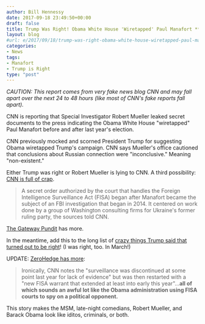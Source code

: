 ```yaml
---
author: Bill Hennessy
date: 2017-09-18 23:49:50+00:00
draft: false
title: Trump Was Right! Obama White House 'Wiretapped' Paul Manafort **UPDATE**
layout: blog
#url: e/2017/09/18/trump-was-right-obama-white-house-wiretapped-paul-manafort/
categories:
- News
tags:
- Manafort
- Trump is Right
type: "post"
---
```


_CAUTION: This report comes from very fake news blog CNN and may fall apart over the next 24 to 48 hours (like most of CNN's fake reports fall apart)._

CNN is reporting that Special Investigator Robert Mueller leaked secret documents to the press indicating the Obama White House "wiretapped" Paul Manafort before and after last year's election.

CNN previously mocked and scorned President Trump for suggesting Obama wiretapped Trump's campaign. CNN says Mueller's office cautioned that conclusions about Russian connection were "inconclusive." Meaning "non-existent."

Either Trump was right or Robert Mueller is lying to CNN. A third possibility: [CNN is full of crap](https://www.cnn.com/2017/09/18/politics/paul-manafort-government-wiretapped-fisa-russians/index.html).



> A secret order authorized by the court that handles the Foreign Intelligence Surveillance Act (FISA) began after Manafort became the subject of an FBI investigation that began in 2014. It centered on work done by a group of Washington consulting firms for Ukraine's former ruling party, the sources told CNN.



[The Gateway Pundit](https://www.thegatewaypundit.com/2017/09/breaking-obama-fbi-wiretapped-trump-campaign-manager-2016-election/) has more.

In the meantime, add this to the long list of [crazy things Trump said that turned out to be right](https://hennessysview.com/2017/03/07/many-times-trumps-crazy-statements-turned-out-to-be-right/)! (I was right, too. In March!)

UPDATE: [ZeroHedge has more](https://www.zerohedge.com/news/2017-09-18/government-wiretapped-manafort-2014-was-threatened-indictment-during-house-raid-repo):



> Ironically, CNN notes the "surveillance was discontinued at some point last year for lack of evidence" but was then restarted with a "new FISA warrant that extended at least into early this year"...**all of which sounds an awful lot like the Obama administration using FISA courts to spy on a political opponent.**



This story makes the MSM, late-night comedians, Robert Mueller, and Barack Obama look like iditos, criminals, or both.
